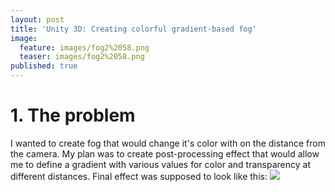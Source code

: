 ```yaml
---
layout: post
title: 'Unity 3D: Creating colorful gradient-based fog'
image:
  feature: images/fog2%2058.png
  teaser: images/fog2%2058.png
published: true
---
```


# 1. The problem
I wanted to create fog that would change it's color with on the distance from the camera. My plan was to create post-processing effect that would allow me to define a gradient with various values for color and transparency at different distances. Final effect was supposed to look like this:
![]({{site.baseurl}}/images/fog2.gif)